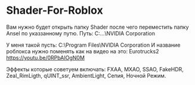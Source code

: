 # Shader-For-Roblox

Вам нужно будет открыть папку Shader после чего переместить папку Ansel по указзанному путю.
Путь: C:\...\NVIDIA Corporation

У меня такой пусть: C:\Program Files\NVIDIA Corporation
И название роблокса нужно поменять как на видео на это: Eurotrucks2
https://youtu.be/0RPbAIOgN0M

Эффекты которые советуем включать: FXAA, MXAO, SSAO, FakeHDR, Zeal_RimLigth, qUINT_ssr, AmbientLight, Сепия, Ночной Режим.
